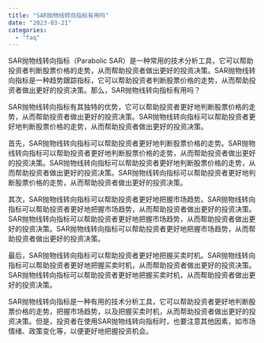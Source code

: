 ```yaml
---
title: "SAR抛物线转向指标有用吗"
date: "2023-03-21"
categories: 
  - "faq"
---
```


SAR抛物线转向指标（Parabolic SAR）是一种常用的技术分析工具，它可以帮助投资者判断股票价格的走势，从而帮助投资者做出更好的投资决策。SAR抛物线转向指标是一种趋势跟踪指标，它可以帮助投资者判断股票价格的走势，从而帮助投资者做出更好的投资决策。那么，SAR抛物线转向指标有用吗？

SAR抛物线转向指标有其独特的优势，它可以帮助投资者更好地判断股票价格的走势，从而帮助投资者做出更好的投资决策。SAR抛物线转向指标可以帮助投资者更好地判断股票价格的走势，从而帮助投资者做出更好的投资决策。

首先，SAR抛物线转向指标可以帮助投资者更好地判断股票价格的走势。SAR抛物线转向指标可以帮助投资者更好地判断股票价格的走势，从而帮助投资者做出更好的投资决策。SAR抛物线转向指标可以帮助投资者更好地判断股票价格的走势，从而帮助投资者做出更好的投资决策。SAR抛物线转向指标可以帮助投资者更好地判断股票价格的走势，从而帮助投资者做出更好的投资决策。

其次，SAR抛物线转向指标可以帮助投资者更好地把握市场趋势。SAR抛物线转向指标可以帮助投资者更好地把握市场趋势，从而帮助投资者做出更好的投资决策。SAR抛物线转向指标可以帮助投资者更好地把握市场趋势，从而帮助投资者做出更好的投资决策。SAR抛物线转向指标可以帮助投资者更好地把握市场趋势，从而帮助投资者做出更好的投资决策。

最后，SAR抛物线转向指标可以帮助投资者更好地把握买卖时机。SAR抛物线转向指标可以帮助投资者更好地把握买卖时机，从而帮助投资者做出更好的投资决策。SAR抛物线转向指标可以帮助投资者更好地把握买卖时机，从而帮助投资者做出更好的投资决策。

SAR抛物线转向指标是一种有用的技术分析工具，它可以帮助投资者更好地判断股票价格的走势，把握市场趋势，以及把握买卖时机，从而帮助投资者做出更好的投资决策。但是，投资者在使用SAR抛物线转向指标时，也要注意其他因素，如市场情绪、政策变化等，以便更好地把握投资机会。
